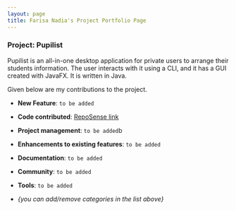 ```yaml
---
layout: page
title: Farisa Nadia's Project Portfolio Page
---
```


### Project: Pupilist

Pupilist is an all-in-one desktop application for private users to arrange their students information. The user interacts with it using a CLI, and it has a GUI created with JavaFX. It is written in Java.

Given below are my contributions to the project.

* **New Feature**: `to be added`

* **Code contributed**: [RepoSense link](https://nus-cs2103-ay2223s1.github.io/tp-dashboard/?search=farisanadia&breakdown=true)

* **Project management**:
  `to be added`b

* **Enhancements to existing features**:
  `to be added`

* **Documentation**:
  `to be added`

* **Community**:
  `to be added`

* **Tools**:
  `to be added`

* _{you can add/remove categories in the list above}_
